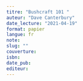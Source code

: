 ```yaml
---
titre: "Bushcraft 101 "
auteur: "Dave Canterbury"
date_lecture: "2021-04-19"
format: papier
langue: fr
note:
slug: ""
couverture: 
isbn: 
date_pub: 
editeur: 
---
```

